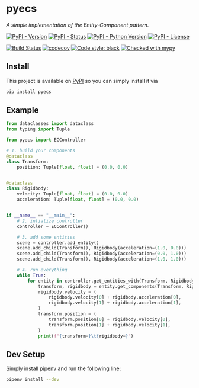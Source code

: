 # pyecs
_A simple implementation of the Entity-Component pattern._

[![PyPI - Version](https://img.shields.io/pypi/v/pyecs)](https://pypi.org/project/pyecs)
[![PyPI - Status](https://img.shields.io/pypi/status/pyecs)](https://pypi.org/project/pyecs)
[![PyPI - Python Version](https://img.shields.io/pypi/pyversions/pyecs)](https://pypi.org/project/pyecs)
[![PyPI - License](https://img.shields.io/pypi/l/pyecs)](https://opensource.org/licenses/MIT)

[![Build Status](https://img.shields.io/github/workflow/status/tim-fi/pyecs/Tests?logo=github)](https://github.com/tim-fi/pyecs/actions?query=workflow%3ATests)
[![codecov](https://codecov.io/gh/tim-fi/pyecs/branch/master/graph/badge.svg)](https://codecov.io/gh/tim-fi/pyecs)
[![Code style: black](https://img.shields.io/badge/code%20style-black-000000.svg)](https://github.com/psf/black)
[![Checked with mypy](http://www.mypy-lang.org/static/mypy_badge.svg)](http://mypy-lang.org/)

## Install
This project is available on [PyPI](https://pypi.org/project/pyecs) so you can simply install it via
```sh
pip install pyecs
```

## Example
```python
from dataclasses import dataclass
from typing import Tuple

from pyecs import ECController

# 1. build your components
@dataclass
class Transform:
    position: Tuple[float, float] = (0.0, 0.0)


@dataclass
class Rigidbody:
    velocity: Tuple[float, float] = (0.0, 0.0)
    acceleration: Tuple[float, float] = (0.0, 0.0)


if __name__ == "__main__":
    # 2. intialize controller
    controller = ECController()

    # 3. add some entities
    scene = controller.add_entity()
    scene.add_child(Transform(), Rigidbody(acceleration=(1.0, 0.0)))
    scene.add_child(Transform(), Rigidbody(acceleration=(0.0, 1.0)))
    scene.add_child(Transform(), Rigidbody(acceleration=(1.0, 1.0)))

    # 4. run everything
    while True:
        for entity in controller.get_entities_with(Transform, Rigidbody):
            transform, rigidbody = entity.get_components(Transform, Rigidbody)
            rigidbody.velocity = (
                rigidbody.velocity[0] + rigidbody.acceleration[0],
                rigidbody.velocity[1] + rigidbody.acceleration[1],
            )
            transform.position = (
                transform.position[0] + rigidbody.velocity[0],
                transform.position[1] + rigidbody.velocity[1],
            )
            print(f"{transform=}\t{rigidbody=}")
```


## Dev Setup
Simply install [pipenv](https://docs.pipenv.org/en/latest/) and run the following line:
```sh
pipenv install --dev
```
